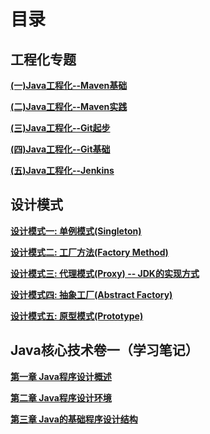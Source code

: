 # 目录


## 工程化专题

**[(一)Java工程化--Maven基础](https://www.cnblogs.com/walkinhalo/p/9514469.html)**

**[(二)Java工程化--Maven实践](https://www.cnblogs.com/walkinhalo/p/9547606.html)**

**[(三)Java工程化--Git起步](https://www.cnblogs.com/walkinhalo/p/9538998.html)**

**[(四)Java工程化--Git基础](https://www.cnblogs.com/walkinhalo/p/9541362.html)**

**[(五)Java工程化--Jenkins](https://www.cnblogs.com/walkinhalo/p/9553713.html)**

## 设计模式

**[设计模式一: 单例模式(Singleton)](https://www.cnblogs.com/walkinhalo/p/9513118.html)**

**[设计模式二: 工厂方法(Factory Method)](https://www.cnblogs.com/walkinhalo/p/9563289.html)**

**[设计模式三: 代理模式(Proxy) -- JDK的实现方式](https://www.cnblogs.com/walkinhalo/p/9567496.html)**

**[设计模式四: 抽象工厂(Abstract Factory)](https://www.cnblogs.com/walkinhalo/p/9573109.html)**

**[设计模式五: 原型模式(Prototype)](https://www.cnblogs.com/walkinhalo/p/9579393.html)**

## Java核心技术卷一（学习笔记）

**[第一章 Java程序设计概述](https://www.cnblogs.com/walkinhalo/p/9556808.html)**

**[第二章 Java程序设计环境](https://www.cnblogs.com/walkinhalo/p/9561676.html)**

**[第三章 Java的基础程序设计结构](https://www.cnblogs.com/walkinhalo/p/9569241.html)**


